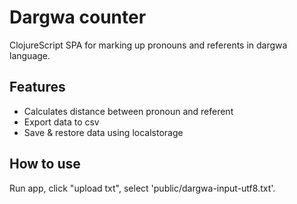 # Dargwa counter

ClojureScript SPA for marking up pronouns and referents in dargwa language. 

## Features

 - Calculates distance between pronoun and referent
 - Export data to csv
 - Save & restore data using localstorage

## How to use

Run app, click "upload txt", select 'public/dargwa-input-utf8.txt'.
